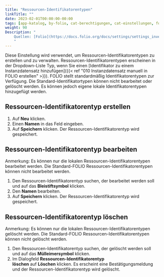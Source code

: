 ```yaml
---
title: "Ressourcen-Identifikatorentypen"
linkTitle: ""
date: 2023-02-01T00:00:00-00:00
tags: [app-katalog, by-folio, cat-berechtigungen, cat-einstellungen, for-admin]
weight: 90
Description: "
    Quellen: [Folio](https://docs.folio.org/docs/settings/settings_inventory/settings_inventory/#settings--inventory--resource-identifier-types) & [GBV](https://info.gbv.de/display/FOLIOGBVEXTERN/Einstellungen+(Katalog):+Ressourcen-Identifikatorentypen)
    "
---
```


Diese Einstellung wird verwendet, um Ressourcen-Identifikatorentypen zu erstellen und zu verwalten. Ressourcen-Identifikatorentypen erscheinen in der Dropdown-Liste Typ, wenn Sie einen [Identifikator zu einem Instanzdatensatz hinzufügen]({{< ref "010 Instanzdatensatz manuell in FOLIO erstellen" >}}). FOLIO stellt standardmäßig Identifikatorentypen zur Verfügung. Die Standard-Identifikatortypen können nicht bearbeitet oder gelöscht werden. Es können jedoch eigene lokale Identifikatorentypen hinzugefügt werden.

## Ressourcen-Identifikatorentyp erstellen

1.  Auf **Neu** klicken.
2.  Einen **Namen** in das Feld eingeben.
3.  Auf **Speichern** klicken. Der Ressourcen-Identifikatorentyp wird gespeichert.

## Ressourcen-Identifikatorentyp bearbeiten

Anmerkung: Es können nur die lokalen Ressourcen-Identifikatorentypen bearbeitet werden. Die Standard-FOLIO Ressourcen-Identifikatorentypen können nicht bearbeitet werden.

1.  Den Ressourcen-Identifikatorentyp suchen, der bearbeitet werden soll und auf das **Bleistiftsymbol** klicken.
2.  Den **Namen** bearbeiten.
3.  Auf **Speichern** klicken. Der Ressourcen-Identifikatorentyp wird gespeichert.

## Ressourcen-Identifikatorentyp löschen

Anmerkung: Es können nur die lokalen Ressourcen-Identifikatorentypen gelöscht werden. Die Standard-FOLIO Ressourcen-Identifikatorentypen können nicht gelöscht werden.

1.  Den Ressourcen-Identifikatorentyp suchen, der gelöscht werden soll und auf das **Mülleimersymbol** klicken.
2.  Im Dialogfeld **Ressourcen-Identifikatorentyp löschen** auf **Löschen** klicken. Es erscheint eine Bestätigungsmeldung und der Ressourcen-Identifikatorentyp wird gelöscht.
